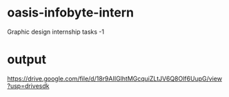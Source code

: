 # oasis-infobyte-intern
Graphic design internship tasks -1

# output 


https://drive.google.com/file/d/18r9AIIGlhtMGcquiZLtJV6Q8Olf6UupG/view?usp=drivesdk
